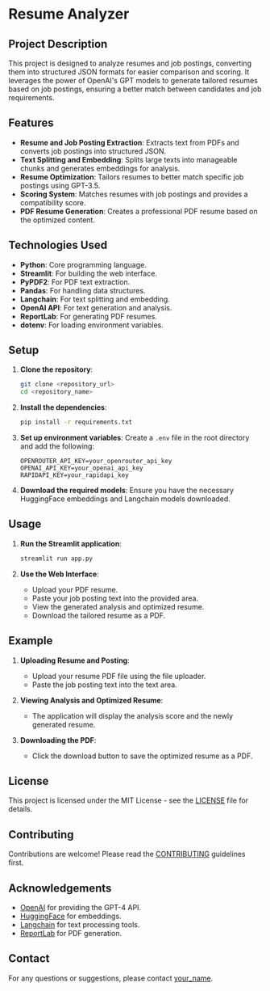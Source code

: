 # Resume Analyzer

## Project Description

This project is designed to analyze resumes and job postings, converting them into structured JSON formats for easier comparison and scoring. It leverages the power of OpenAI's GPT models to generate tailored resumes based on job postings, ensuring a better match between candidates and job requirements.

## Features

- **Resume and Job Posting Extraction**: Extracts text from PDFs and converts job postings into structured JSON.
- **Text Splitting and Embedding**: Splits large texts into manageable chunks and generates embeddings for analysis.
- **Resume Optimization**: Tailors resumes to better match specific job postings using GPT-3.5.
- **Scoring System**: Matches resumes with job postings and provides a compatibility score.
- **PDF Resume Generation**: Creates a professional PDF resume based on the optimized content.

## Technologies Used

- **Python**: Core programming language.
- **Streamlit**: For building the web interface.
- **PyPDF2**: For PDF text extraction.
- **Pandas**: For handling data structures.
- **Langchain**: For text splitting and embedding.
- **OpenAI API**: For text generation and analysis.
- **ReportLab**: For generating PDF resumes.
- **dotenv**: For loading environment variables.

## Setup

1. **Clone the repository**:
    ```bash
    git clone <repository_url>
    cd <repository_name>
    ```

2. **Install the dependencies**:
    ```bash
    pip install -r requirements.txt
    ```

3. **Set up environment variables**:
    Create a `.env` file in the root directory and add the following:
    ```env
    OPENROUTER_API_KEY=your_openrouter_api_key
    OPENAI_API_KEY=your_openai_api_key
    RAPIDAPI_KEY=your_rapidapi_key
    ```

4. **Download the required models**:
    Ensure you have the necessary HuggingFace embeddings and Langchain models downloaded.

## Usage

1. **Run the Streamlit application**:
    ```bash
    streamlit run app.py
    ```

2. **Use the Web Interface**:
    - Upload your PDF resume.
    - Paste your job posting text into the provided area.
    - View the generated analysis and optimized resume.
    - Download the tailored resume as a PDF.

## Example

1. **Uploading Resume and Posting**:
    - Upload your resume PDF file using the file uploader.
    - Paste the job posting text into the text area.

2. **Viewing Analysis and Optimized Resume**:
    - The application will display the analysis score and the newly generated resume.

3. **Downloading the PDF**:
    - Click the download button to save the optimized resume as a PDF.

## License

This project is licensed under the MIT License - see the [LICENSE](LICENSE) file for details.

## Contributing

Contributions are welcome! Please read the [CONTRIBUTING](CONTRIBUTING.md) guidelines first.

## Acknowledgements

- [OpenAI](https://openai.com) for providing the GPT-4 API.
- [HuggingFace](https://huggingface.co) for embeddings.
- [Langchain](https://langchain.org) for text processing tools.
- [ReportLab](https://www.reportlab.com) for PDF generation.

## Contact

For any questions or suggestions, please contact [your_name](mailto:your_email@example.com).
